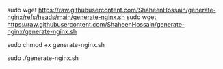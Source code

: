sudo wget https://raw.githubusercontent.com/ShaheenHossain/generate-nginx/refs/heads/main/generate-nginx.sh
sudo wget https://raw.githubusercontent.com/ShaheenHossain/generate-nginx/generate-nginx.sh

sudo chmod +x generate-nginx.sh

sudo ./generate-nginx.sh

